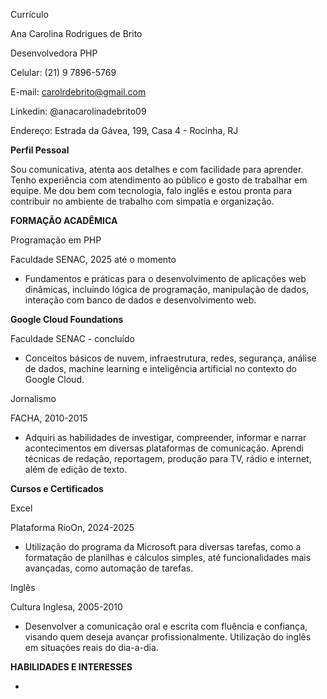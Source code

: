 Currículo



Ana Carolina Rodrigues de Brito

Desenvolvedora PHP

Celular: (21) 9 7896-5769

E-mail: carolrdebrito@gmail.com

Linkedin: @anacarolinadebrito09

Endereço: Estrada da Gávea, 199, Casa 4 - Rocinha, RJ



**Perfil Pessoal**

Sou comunicativa, atenta aos detalhes e com facilidade para aprender. Tenho experiência com atendimento ao público e gosto de trabalhar em equipe. Me dou bem com tecnologia, falo inglês e estou pronta para contribuir no ambiente de trabalho com simpatia e organização.



**FORMAÇÃO ACADÊMICA**

Programação em PHP

Faculdade SENAC, 2025 até o momento

* Fundamentos e práticas para o desenvolvimento de aplicações web dinâmicas, incluindo lógica de programação, manipulação de dados, interação com banco de dados e desenvolvimento web.



**Google Cloud Foundations**

Faculdade SENAC - concluído

* Conceitos básicos de nuvem, infraestrutura, redes, segurança, análise de dados, machine learning e inteligência artificial no contexto do Google Cloud.



Jornalismo

FACHA, 2010-2015

* Adquiri as habilidades de investigar, compreender, informar e narrar acontecimentos em diversas plataformas de comunicação. Aprendi técnicas de redação, reportagem, produção para TV, rádio e internet, além de edição de texto.



**Cursos e Certificados**

Excel

Plataforma RioOn, 2024-2025

* Utilização do programa da Microsoft para diversas tarefas, como a formatação de planilhas e cálculos simples, até funcionalidades mais avançadas, como automação de tarefas.



Inglês

Cultura Inglesa, 2005-2010

* Desenvolver a comunicação oral e escrita com fluência e confiança, visando quem deseja avançar profissionalmente. Utilização do inglês em situações reais do dia-a-dia.



**HABILIDADES E INTERESSES**

* 
